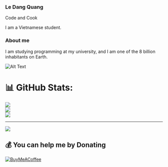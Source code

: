 
### Le Dang Quang
Code and Cook

I am a Vietnamese student.


### About me
I am studying programming at my university, and I am one of the 8 billion inhabitants on Earth.




![Alt Text](https://media.giphy.com/media/AYKv7lXcZSJig/giphy.gif)




# 📊 GitHub Stats:
![](https://github-readme-stats.vercel.app/api?username=Quanghusst&theme=dark&hide_border=false&include_all_commits=true&count_private=true)<br/>
![](https://github-readme-streak-stats.herokuapp.com/?user=Quanghusst&theme=dark&hide_border=false)<br/>
![](https://github-readme-stats.vercel.app/api/top-langs/?username=Quanghusst&theme=dark&hide_border=false&include_all_commits=true&count_private=true&layout=compact)

---
[![](https://visitcount.itsvg.in/api?id=Quanghusst&icon=0&color=0)](https://visitcount.itsvg.in)

  ## 💰 You can help me by Donating
  [![BuyMeACoffee](https://img.shields.io/badge/Buy%20Me%20a%20Coffee-ffdd00?style=for-the-badge&logo=buy-me-a-coffee&logoColor=black)](https://buymeacoffee.com/ledangquangdangquang) 

  
<!-- Proudly created with GPRM ( https://gprm.itsvg.in ) -->
